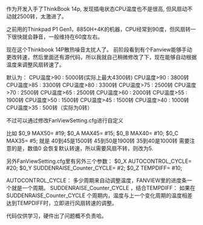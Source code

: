 作为开发入手了ThinkBook 14p, 发现插电状态CPU温度也不是很高, 但风扇动不动就2500转，太激进了。

之前用的Thinkpad P1 Gen1，8850H+4K的机器，CPU经常到90度，但风扇转一下很快就会静音，一般维持在60度左右。

现在这个Thinkbook 14P散热噪音太扰人了。 前阶段看到有个Fanview能够手动更改转速，然后里面还有源代码，所以我就自己稍微修改了下，现在能够自动根据温度来调整风扇转速了。


默认为：
CPU温度>90 : 5000转(实际上最大4300转)
CPU温度>90 : 3800转
CPU温度>85 : 3300转
CPU温度>80 : 3300转
CPU温度>75 : 2500转
CPU温度>70 : 2500转
CPU温度>65 : 2500转
CPU温度>60 : 2000转
CPU温度>55 : 1900转
CPU温度>50 : 1500转
CPU温度>45 : 1500转
CPU温度>40 : 1000转
CPU温度>35 : 500转（实际为0转）

不过可以通过修改FanViewSetting.cfg进行自定义

比如
$0_9 MAX50= #19;
$0_A MAX45= #15;
$0_B MAX40= #10;
$0_C MAX35= #5;
就是
40到45是1500转
45到50是1900转
35到40是1000转
需要注意的是，数值0 会恢复默认转速，所以需要风扇不转，则改为5.

另外FanViewSetting.cfg里有另外三个参数：
$0_X AUTOCONTROL_CYCLE= #20;
$0_Y SUDDENRAISE_Counter_CYCLE= #2;
$0_Z TEMPDIFF= #10;


AUTOCONTROL_CYCLE： 多少周期来自动调整温度，FANVIEW里的进度条一个就是一个周期。
SUDDENRAISE_Counter_CYCLE ，结合TEMPDIFF： 如果在SUDDENRAISE_Counter_CYCLE 个周期内，温度与上一个变化周期的温度相差 达到TEMPDIFF时，立即进行风扇转速的调整。



代码仅供学习，硬件出了问题概不负责哈。
